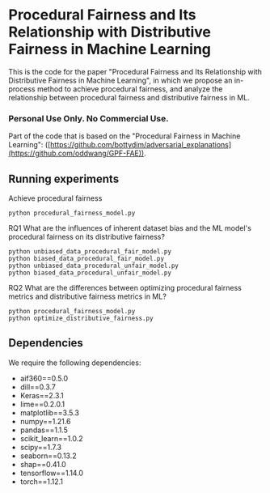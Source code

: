 # Procedural Fairness and Its Relationship with Distributive Fairness in Machine Learning

This is the code for the paper "Procedural Fairness and Its Relationship with Distributive Fairness in Machine Learning", in which we propose an in-process method to achieve procedural fairness, and analyze the relationship between procedural fairness and distributive fairness in ML.

### Personal Use Only. No Commercial Use.

Part of the code that is based on the "Procedural Fairness in Machine Learning": ([https://github.com/bottydim/adversarial_explanations](https://github.com/oddwang/GPF-FAE)).
## Running experiments

Achieve procedural fairness

```
python procedural_fairness_model.py
```

RQ1 What are the influences of inherent dataset bias and the ML model's procedural fairness on its distributive fairness?

```
python unbiased_data_procedural_fair_model.py
python biased_data_procedural_fair_model.py
python unbiased_data_procedural_unfair_model.py
python biased_data_procedural_unfair_model.py
```

RQ2 What are the differences between optimizing procedural fairness metrics and distributive fairness metrics in ML?

```
python procedural_fairness_model.py
python optimize_distributive_fairness.py
```

## Dependencies

We require the following dependencies:
- aif360==0.5.0
- dill==0.3.7
- Keras==2.3.1
- lime==0.2.0.1
- matplotlib==3.5.3
- numpy==1.21.6
- pandas==1.1.5
- scikit_learn==1.0.2
- scipy==1.7.3
- seaborn==0.13.2
- shap==0.41.0
- tensorflow==1.14.0
- torch==1.12.1
